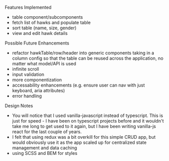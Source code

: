 Features Implemented
 - table component/subcomponents
 - fetch list of hawks and populate table
 - sort table (name, size, gender)
 - view and edit hawk details

Possible Future Enhancements
 - refactor hawkTable/row/header into generic components taking in a column config so that the table can be reused across the application, no matter what model/API is used
 - infinite scroll
 - input validation
 - more componentization
 - accessability enhancements (e.g. ensure user can nav with just keyboard, aria attributes)
 - error handling

Design Notes
  - You will notice that I used vanilla-javascript instead of typescript. This is just for speed - I have been on typescript projects before and it wouldn't take me long to get used to it again, but I have been writing vanilla-js react for the last couple of years.
  - I felt that using redux was a bit overkill for this simple CRUD app, but would obviously use it as the app scaled up for centralized state management and data caching
  - using SCSS and BEM for styles